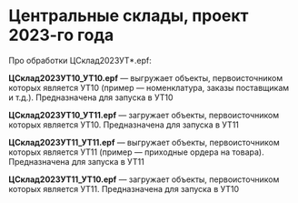 # Центральные склады, проект 2023-го года

Про обработки ЦСклад2023УТ*.epf:

**ЦСклад2023УТ10_УТ10.epf** — выгружает объекты, первоисточником которых является УТ10  (пример — номенклатура, заказы поставщикам и т.д.). Предназначена для запуска в УТ10

**ЦСклад2023УТ10_УТ11.epf** — загружает объекты, первоисточником которых является УТ10. Предназначена для запуска в УТ11

**ЦСклад2023УТ11_УТ11.epf** — выгружает объекты, первоисточником которых является УТ11  (пример — приходные ордера на товара). Предназначена для запуска в УТ11

**ЦСклад2023УТ11_УТ10.epf** — загружает объекты, первоисточником которых является УТ11. Предназначена для запуска в УТ10
